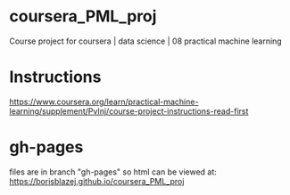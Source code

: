 # coursera_PML_proj
Course project for coursera | data science | 08 practical machine learning

# Instructions
https://www.coursera.org/learn/practical-machine-learning/supplement/PvInj/course-project-instructions-read-first


# gh-pages
files are in branch "gh-pages" so html can be viewed at:
https://borisblazej.github.io/coursera_PML_proj

